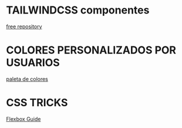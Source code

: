 # TAILWINDCSS componentes
[free repository](https://tailwindcomponents.com/)

# COLORES PERSONALIZADOS POR USUARIOS
[paleta de colores](https://colorhunt.co/)

# CSS TRICKS
[Flexbox Guide](https://css-tricks.com/snippets/css/a-guide-to-flexbox/)